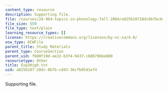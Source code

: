 ```yaml
---
content_type: resource
description: Supporting file.
file: /courses/24-964-topics-in-phonology-fall-2004/a825b10728dc8b7bcd4336cfb85d1ef4_Exp3High.txt
file_size: 559
file_type: text/plain
learning_resource_types: []
license: https://creativecommons.org/licenses/by-nc-sa/4.0/
ocw_type: OCWFile
parent_title: Study Materials
parent_type: CourseSection
parent_uid: f600f19d-ae22-b3f4-9437-c8db79bbe880
resourcetype: Other
title: Exp3High.txt
uid: a825b107-28dc-8b7b-cd43-36cfb85d1ef4
---
```

Supporting file.